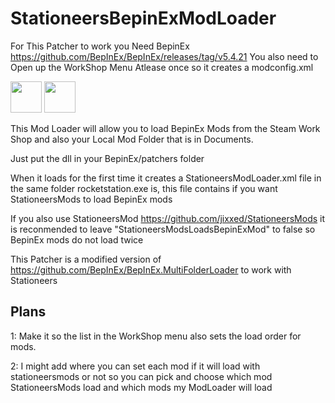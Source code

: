 
# StationeersBepinExModLoader

For This Patcher to work you Need BepinEx https://github.com/BepInEx/BepInEx/releases/tag/v5.4.21
You also need to Open up the WorkShop Menu Atlease once so it creates a modconfig.xml

<img src="https://github.com/ihatetn931/StationeersBepinExModLoader/assets/2037352/52c0f1c0-4e46-4412-9b8d-b08cf65e84cc" width="50" height="50">

<img src="https://github.com/ihatetn931/StationeersBepinExModLoader/assets/2037352/92c7560d-9f76-4535-ba06-7461264cabe9" width="50" height="50">


This Mod Loader will allow you to load BepinEx Mods from the Steam Work Shop and also your Local Mod Folder that is in Documents.

Just put the dll in your BepinEx/patchers folder

When it loads for the first time it creates a StationeersModLoader.xml file in the same folder rocketstation.exe is, this file contains if you want StationeersMods to load BepinEx mods

If you also use StationeersMod https://github.com/jixxed/StationeersMods it is reconmended to leave "StationeersModsLoadsBepinExMod" to false so BepinEx mods do not load twice

This Patcher is a modified version of https://github.com/BepInEx/BepInEx.MultiFolderLoader to work with Stationeers




## Plans
1: Make it so the list in the WorkShop menu also sets the load order for mods.

2: I might add where you can set each mod if it will load with stationeersmods or not so you can pick and choose which mod StationeersMods load and which mods my ModLoader will load
